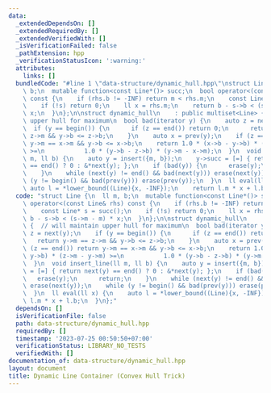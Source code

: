 ```yaml
---
data:
  _extendedDependsOn: []
  _extendedRequiredBy: []
  _extendedVerifiedWith: []
  _isVerificationFailed: false
  _pathExtension: hpp
  _verificationStatusIcon: ':warning:'
  attributes:
    links: []
  bundledCode: "#line 1 \"data-structure/dynamic_hull.hpp\"\nstruct Line {\n  ll m,\
    \ b;\n  mutable function<const Line*()> succ;\n  bool operator<(const Line& rhs)\
    \ const {\n    if (rhs.b != -INF) return m < rhs.m;\n    const Line* s = succ();\n\
    \    if (!s) return 0;\n    ll x = rhs.m;\n    return b - s->b < (s->m - m) *\
    \ x;\n  }\n};\n\nstruct dynamic_hull\n    : public multiset<Line> {  // will maintain\
    \ upper hull for maximum\n  bool bad(iterator y) {\n    auto z = next(y);\n  \
    \  if (y == begin()) {\n      if (z == end()) return 0;\n      return y->m ==\
    \ z->m && y->b <= z->b;\n    }\n    auto x = prev(y);\n    if (z == end()) return\
    \ y->m == x->m && y->b <= x->b;\n    return 1.0 * (x->b - y->b) * (z->m - y->m)\
    \ >=\n           1.0 * (y->b - z->b) * (y->m - x->m);\n  }\n  void insert_line(ll\
    \ m, ll b) {\n    auto y = insert({m, b});\n    y->succ = [=] { return next(y)\
    \ == end() ? 0 : &*next(y); };\n    if (bad(y)) {\n      erase(y);\n      return;\n\
    \    }\n    while (next(y) != end() && bad(next(y))) erase(next(y));\n    while\
    \ (y != begin() && bad(prev(y))) erase(prev(y));\n  }\n  ll eval(ll x) {\n   \
    \ auto l = *lower_bound((Line){x, -INF});\n    return l.m * x + l.b;\n  }\n};\n"
  code: "struct Line {\n  ll m, b;\n  mutable function<const Line*()> succ;\n  bool\
    \ operator<(const Line& rhs) const {\n    if (rhs.b != -INF) return m < rhs.m;\n\
    \    const Line* s = succ();\n    if (!s) return 0;\n    ll x = rhs.m;\n    return\
    \ b - s->b < (s->m - m) * x;\n  }\n};\n\nstruct dynamic_hull\n    : public multiset<Line>\
    \ {  // will maintain upper hull for maximum\n  bool bad(iterator y) {\n    auto\
    \ z = next(y);\n    if (y == begin()) {\n      if (z == end()) return 0;\n   \
    \   return y->m == z->m && y->b <= z->b;\n    }\n    auto x = prev(y);\n    if\
    \ (z == end()) return y->m == x->m && y->b <= x->b;\n    return 1.0 * (x->b -\
    \ y->b) * (z->m - y->m) >=\n           1.0 * (y->b - z->b) * (y->m - x->m);\n\
    \  }\n  void insert_line(ll m, ll b) {\n    auto y = insert({m, b});\n    y->succ\
    \ = [=] { return next(y) == end() ? 0 : &*next(y); };\n    if (bad(y)) {\n   \
    \   erase(y);\n      return;\n    }\n    while (next(y) != end() && bad(next(y)))\
    \ erase(next(y));\n    while (y != begin() && bad(prev(y))) erase(prev(y));\n\
    \  }\n  ll eval(ll x) {\n    auto l = *lower_bound((Line){x, -INF});\n    return\
    \ l.m * x + l.b;\n  }\n};"
  dependsOn: []
  isVerificationFile: false
  path: data-structure/dynamic_hull.hpp
  requiredBy: []
  timestamp: '2023-07-25 00:50:50+07:00'
  verificationStatus: LIBRARY_NO_TESTS
  verifiedWith: []
documentation_of: data-structure/dynamic_hull.hpp
layout: document
title: Dynamic Line Container (Convex Hull Trick)
---
```


